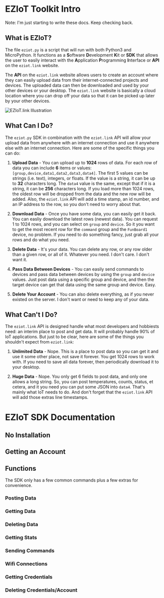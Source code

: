# EZIoT Toolkit Intro

Note: I'm just starting to write these docs. Keep checking back.

## What is EZIoT? 

The file `eziot.py` is a script that will run with both Python3 and MicroPython. It functions as a **S**oftware **D**evelopment **K**it or **SDK** that allows the user to easily interact with the **A**pplication **P**rogramming **I**nterface or **API** on the `eziot.link` website.

The **API** on the `eziot.link` website allows users to create an account where they can easily upload data from their internet-connected projects and devices. The uploaded data can then be downloaded and used by your other devices or your desktop. The `eziot.link` website is basically a cloud location where you can drop off your data so that it can be picked up later by your other devices. 

![EZIoT.link Illustration](https://eziot.link/images/eziot_illustration_1.png)

## What Can I Do?

The `eziot.py` SDK in combination with the `eziot.link` API will allow your upload data from anywhere with an internet connection and use it anywhere else with an internet connection. Here are some of the specific things you can do:

1. **Upload Data** - You can upload up to **1024** rows of data. For each row of data you can include **6** items or values: `[group,device,data1,data2,data3,data4]`. The first 5 values can be strings (i.e. text), integers, or floats. If the value is a string, it can be up to **32** characters long. The `data4` value is the same, except that if it is a string, it can be **256** characters long. If you load more than 1024 rows, the oldest row will be dropped from the data and the new row will be added. Also, the `eziot.link` API will add a time stamp, an id number, and an IP address to the row, so you don't need to worry about that.

1. **Download Data** - Once you have some data, you can easily get it back. You can easliy download the latest rows (newest data). You can request 1 to 1024 rows, and you can select on `group` and `device`. So it you want to get the most recent row for the `command` group and the `FunBoard1` device, no problem. If you need to do something fancy, just grab all your rows and do what you need.

1. **Delete Data** - It's your data. You can delete any row, or any row older than a given row, or all of it. Whatever you need. I don't care. I don't want it.

1. **Pass Data Between Devices** - You can easily send commands to devices and pass data between devices by using the `group` and `device` values. Just post data using a specific group and device, and then the target device can get that data using the same group and device. Easy.

1. **Delete Your Account** - You can also delete everything, as if you never existed on the server. I don't want or need to keep any of your data.

## What Can't I Do?

The `eziot.link` API is designed handle what most developers and hobbiests need: an interim place to post and get data. It will probably handle 90% of IoT applications. But just to be clear, here are some of the things you shouldn't expect from `eziot.link`:

1. **Unlimited Data** - Nope. This is a place to post data so you can get it and use it some other place, not save it forever. You get 1024 rows to work with. If you need to save all data forever, then periodically download it to your desktop.

1. **Huge Data** - Nope. You only get 6 fields to post data, and only one allows a long string. So, you can post temperatures, counts, status, et cetera, and it you need you can put some JSON into `data4`. That's mainly what IoT needs to do. And don't forget that the `eziot.link` API will add those extras line timestamps.

# EZIoT SDK Documentation

## No Installation

## Getting an Account

## Functions
The SDK only has a few common commands plus a few extras for convenience.

### Posting Data
### Getting Data
### Deleting Data
### Getting Stats
### Sending Commands
### Wifi Connections
### Getting Credentials
### Deleting Credentials/Account




